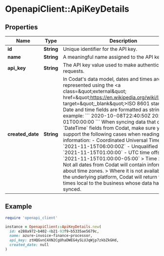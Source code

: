 # OpenapiClient::ApiKeyDetails

## Properties

| Name | Type | Description | Notes |
| ---- | ---- | ----------- | ----- |
| **id** | **String** | Unique identifier for the API key. | [optional] |
| **name** | **String** | A meaningful name assigned to the API key. | [optional] |
| **api_key** | **String** | The API key value used to make authenticated http requests. | [optional] |
| **created_date** | **String** | In Codat&#39;s data model, dates and times are represented using the &lt;a class&#x3D;\&quot;external\&quot; href&#x3D;\&quot;https://en.wikipedia.org/wiki/ISO_8601\&quot; target&#x3D;\&quot;_blank\&quot;&gt;ISO 8601 standard&lt;/a&gt;. Date and time fields are formatted as strings; for example:  &#x60;&#x60;&#x60; 2020-10-08T22:40:50Z 2021-01-01T00:00:00 &#x60;&#x60;&#x60;    When syncing data that contains &#x60;DateTime&#x60; fields from Codat, make sure you support the following cases when reading time information:  - Coordinated Universal Time (UTC): &#x60;2021-11-15T06:00:00Z&#x60; - Unqualified local time: &#x60;2021-11-15T01:00:00&#x60; - UTC time offsets: &#x60;2021-11-15T01:00:00-05:00&#x60;  &gt; Time zones &gt;  &gt; Not all dates from Codat will contain information about time zones.   &gt; Where it is not available from the underlying platform, Codat will return these as times local to the business whose data has been synced. | [optional] |

## Example

```ruby
require 'openapi_client'

instance = OpenapiClient::ApiKeyDetails.new(
  id: e288a972-b402-4b21-93f9-b5335ae5679c,
  name: azure-invoice-finance-processor,
  api_key: ztHQGvnC4XN2CgUhaDWEG4ySLUJqWjp7zkbZkGHd,
  created_date: null
)
```

